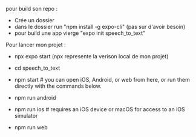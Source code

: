 pour build son repo : 
 - Crée un dossier
 - dans le dossier run "npm install -g expo-cli" (pas sur d'avoir besoin)
 - pour build une app vierge "expo init speech_to_text"

Pour lancer mon projet :
 - npx expo start (npx represente la verison local de mon projet)





- cd speech_to_text
- npm start # you can open iOS, Android, or web from here, or run them directly with the commands below.
- npm run android
- npm run ios # requires an iOS device or macOS for access to an iOS simulator
- npm run web
